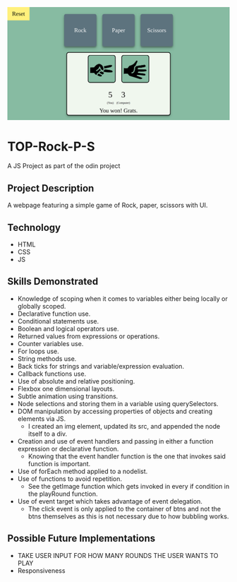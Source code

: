 ![A screenshot of a webpage featuring a rock paper scissors game](images/ss.png)

# TOP-Rock-P-S

A JS Project as part of the odin project

## Project Description

A webpage featuring a simple game of Rock, paper, scissors with UI.

## Technology

- HTML
- CSS
- JS

## Skills Demonstrated

- Knowledge of scoping when it comes to variables either being locally or globally scoped.
- Declarative function use.
- Conditional statements use.
- Boolean and logical operators use.
- Returned values from expressions or operations.
- Counter variables use.
- For loops use.
- String methods use.
- Back ticks for strings and variable/expression evaluation.
- Callback functions use.
- Use of absolute and relative positioning.
- Flexbox one dimensional layouts.
- Subtle animation using transitions.
- Node selections and storing them in a variable using querySelectors.
- DOM manipulation by accessing properties of objects and creating elements via JS.
  - I created an img element, updated its src, and appended the node itself to a div.
- Creation and use of event handlers and passing in either a function expression or declarative function.
  - Knowing that the event handler function is the one that invokes said function is important.
- Use of forEach method applied to a nodelist.
- Use of functions to avoid repetition.
  - See the getImage function which gets invoked in every if condition in the playRound function.
- Use of event target which takes advantage of event delegation.
  - The click event is only applied to the container of btns and not the btns themselves as this is not necessary due to how bubbling works.

## Possible Future Implementations

- TAKE USER INPUT FOR HOW MANY ROUNDS THE USER WANTS TO PLAY
- Responsiveness
